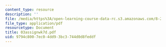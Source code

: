 ```yaml
---
content_type: resource
description: ''
file: /media/https%3A/open-learning-course-data-rc.s3.amazonaws.com/8-224-exploring-black-holes-general-relativity-astrophysics-spring-2003/9794c8007ec04dd93bc3744d0d8feddf_03assignwk7d.pdf
file_type: application/pdf
resourcetype: Document
title: 03assignwk7d.pdf
uid: 9794c800-7ec0-4dd9-3bc3-744d0d8feddf
---
```

